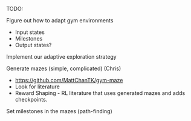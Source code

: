 TODO:

Figure out how to adapt gym environments
- Input states
- Milestones
- Output states?

Implement our adaptive exploration strategy

Generate mazes (simple, complicated) (Chris)
- https://github.com/MattChanTK/gym-maze
- Look for literature
- Reward Shaping - RL literature that uses generated mazes and adds checkpoints.

Set milestones in the mazes (path-finding)

